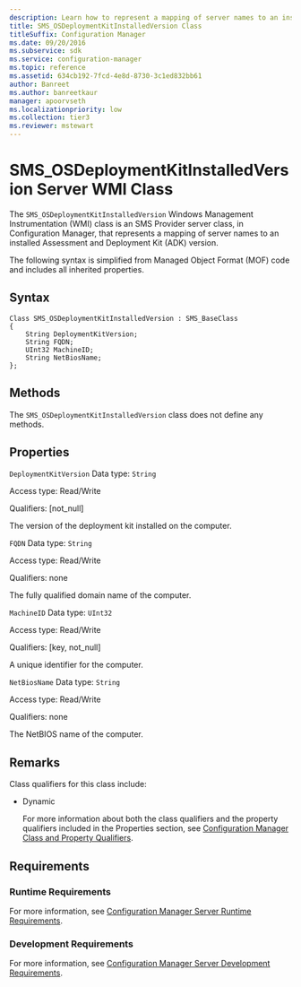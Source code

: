 ```yaml
---
description: Learn how to represent a mapping of server names to an installed Assessment and Deployment Kit (ADK) version using SMS_OSDeploymentKitInstalledVersion class.
title: SMS_OSDeploymentKitInstalledVersion Class
titleSuffix: Configuration Manager
ms.date: 09/20/2016
ms.subservice: sdk
ms.service: configuration-manager
ms.topic: reference
ms.assetid: 634cb192-7fcd-4e8d-8730-3c1ed832bb61
author: Banreet
ms.author: banreetkaur
manager: apoorvseth
ms.localizationpriority: low
ms.collection: tier3
ms.reviewer: mstewart
---
```

# SMS_OSDeploymentKitInstalledVersion Server WMI Class
The `SMS_OSDeploymentKitInstalledVersion` Windows Management Instrumentation (WMI) class is an SMS Provider server class, in Configuration Manager, that represents a mapping of server names to an  installed Assessment and Deployment Kit (ADK) version.

 The following syntax is simplified from Managed Object Format (MOF) code and includes all inherited properties.

## Syntax

```
Class SMS_OSDeploymentKitInstalledVersion : SMS_BaseClass
{
    String DeploymentKitVersion;
    String FQDN;
    UInt32 MachineID;
    String NetBiosName;
};

```

## Methods
 The `SMS_OSDeploymentKitInstalledVersion` class does not define any methods.

## Properties
 `DeploymentKitVersion`
 Data type: `String`

 Access type: Read/Write

 Qualifiers: [not_null]

 The version of the deployment kit installed on the computer.

 `FQDN`
 Data type: `String`

 Access type: Read/Write

 Qualifiers: none

 The fully qualified domain name of the computer.

 `MachineID`
 Data type: `UInt32`

 Access type: Read/Write

 Qualifiers: [key, not_null]

 A unique identifier for the computer.

 `NetBiosName`
 Data type: `String`

 Access type: Read/Write

 Qualifiers: none

 The NetBIOS name of the computer.

## Remarks
 Class qualifiers for this class include:

- Dynamic

  For more information about both the class qualifiers and the property qualifiers included in the Properties section, see [Configuration Manager Class and Property Qualifiers](../../../develop/reference/misc/class-and-property-qualifiers.md).

## Requirements

### Runtime Requirements
 For more information, see [Configuration Manager Server Runtime Requirements](../../../develop/core/reqs/server-runtime-requirements.md).

### Development Requirements
 For more information, see [Configuration Manager Server Development Requirements](../../../develop/core/reqs/server-development-requirements.md).
